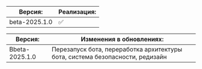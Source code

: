 | Версия: | Реализация:      |
| ------- | ------------------ |
| beta-2025.1.0     | :white_check_mark: |

| Версия: | Изменения в обновлениях: |
| ------- | ------------------ |
| Bbeta-2025.1.0     | Перезапуск бота, переработка архитектуры бота, система безопасности, редизайн |
